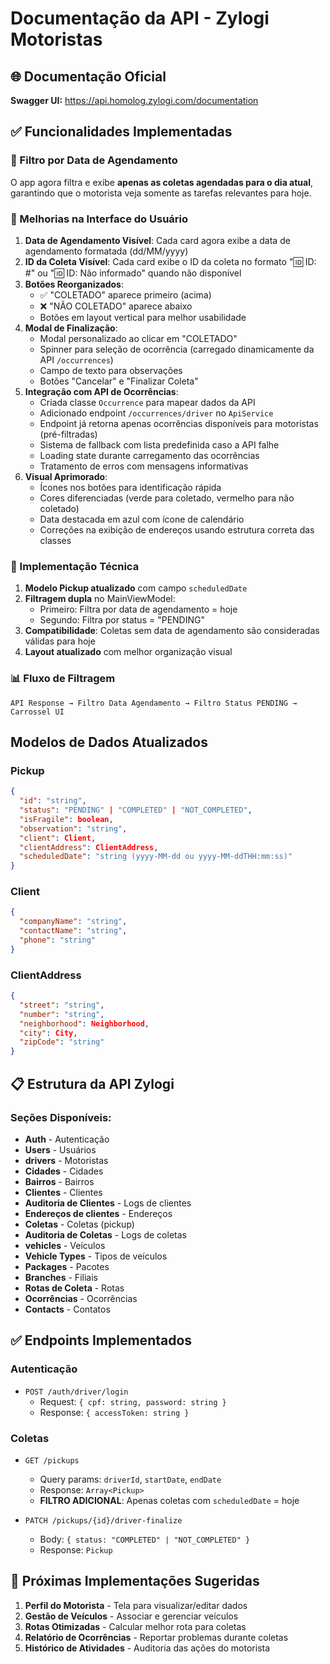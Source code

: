 # Documentação da API - Zylogi Motoristas

## 🌐 Documentação Oficial
**Swagger UI:** https://api.homolog.zylogi.com/documentation

## ✅ Funcionalidades Implementadas

### 📅 Filtro por Data de Agendamento
O app agora filtra e exibe **apenas as coletas agendadas para o dia atual**, garantindo que o motorista veja somente as tarefas relevantes para hoje.

### 🎨 Melhorias na Interface do Usuário
1. **Data de Agendamento Visível**: Cada card agora exibe a data de agendamento formatada (dd/MM/yyyy)
2. **ID da Coleta Visível**: Cada card exibe o ID da coleta no formato "🆔 ID: #<ID>" ou "🆔 ID: Não informado" quando não disponível
3. **Botões Reorganizados**: 
   - ✅ "COLETADO" aparece primeiro (acima)
   - ❌ "NÃO COLETADO" aparece abaixo
   - Botões em layout vertical para melhor usabilidade
4. **Modal de Finalização**: 
   - Modal personalizado ao clicar em "COLETADO"
   - Spinner para seleção de ocorrência (carregado dinamicamente da API `/occurrences`)
   - Campo de texto para observações
   - Botões "Cancelar" e "Finalizar Coleta"
5. **Integração com API de Ocorrências**:
   - Criada classe `Occurrence` para mapear dados da API
   - Adicionado endpoint `/occurrences/driver` no `ApiService`
   - Endpoint já retorna apenas ocorrências disponíveis para motoristas (pré-filtradas)
   - Sistema de fallback com lista predefinida caso a API falhe
   - Loading state durante carregamento das ocorrências
   - Tratamento de erros com mensagens informativas
5. **Visual Aprimorado**: 
   - Ícones nos botões para identificação rápida
   - Cores diferenciadas (verde para coletado, vermelho para não coletado)
   - Data destacada em azul com ícone de calendário
   - Correções na exibição de endereços usando estrutura correta das classes

### 🔧 Implementação Técnica
1. **Modelo Pickup atualizado** com campo `scheduledDate`
2. **Filtragem dupla** no MainViewModel:
   - Primeiro: Filtra por data de agendamento = hoje
   - Segundo: Filtra por status = "PENDING"
3. **Compatibilidade**: Coletas sem data de agendamento são consideradas válidas para hoje
4. **Layout atualizado** com melhor organização visual

### 📊 Fluxo de Filtragem
```
API Response → Filtro Data Agendamento → Filtro Status PENDING → Carrossel UI
```

## Modelos de Dados Atualizados

### Pickup
```json
{
  "id": "string",
  "status": "PENDING" | "COMPLETED" | "NOT_COMPLETED",
  "isFragile": boolean,
  "observation": "string",
  "client": Client,
  "clientAddress": ClientAddress,
  "scheduledDate": "string (yyyy-MM-dd ou yyyy-MM-ddTHH:mm:ss)"
}
```

### Client
```json
{
  "companyName": "string",
  "contactName": "string",
  "phone": "string"
}
```

### ClientAddress
```json
{
  "street": "string",
  "number": "string",
  "neighborhood": Neighborhood,
  "city": City,
  "zipCode": "string"
}
```

## 📋 Estrutura da API Zylogi

### Seções Disponíveis:
- **Auth** - Autenticação
- **Users** - Usuários  
- **drivers** - Motoristas
- **Cidades** - Cidades
- **Bairros** - Bairros
- **Clientes** - Clientes
- **Auditoria de Clientes** - Logs de clientes
- **Endereços de clientes** - Endereços
- **Coletas** - Coletas (pickup)
- **Auditoria de Coletas** - Logs de coletas
- **vehicles** - Veículos
- **Vehicle Types** - Tipos de veículos
- **Packages** - Pacotes
- **Branches** - Filiais
- **Rotas de Coleta** - Rotas
- **Ocorrências** - Ocorrências
- **Contacts** - Contatos

## ✅ Endpoints Implementados

### Autenticação
- `POST /auth/driver/login`
  - Request: `{ cpf: string, password: string }`
  - Response: `{ accessToken: string }`

### Coletas
- `GET /pickups`
  - Query params: `driverId`, `startDate`, `endDate`
  - Response: `Array<Pickup>`
  - **FILTRO ADICIONAL**: Apenas coletas com `scheduledDate` = hoje

- `PATCH /pickups/{id}/driver-finalize`
  - Body: `{ status: "COMPLETED" | "NOT_COMPLETED" }`
  - Response: `Pickup`

## 🚀 Próximas Implementações Sugeridas

1. **Perfil do Motorista** - Tela para visualizar/editar dados
2. **Gestão de Veículos** - Associar e gerenciar veículos
3. **Rotas Otimizadas** - Calcular melhor rota para coletas
4. **Relatório de Ocorrências** - Reportar problemas durante coletas
5. **Histórico de Atividades** - Auditoria das ações do motorista